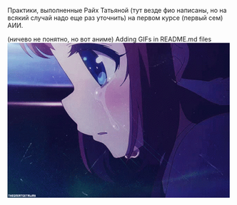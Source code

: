 Практики, выполненные Райх Татьяной (тут везде фио написаны, но на всякий случай надо еще раз уточнить) на первом курсе (первый сем) АИИ.


(ничево не понятно, но вот аниме)
Adding GIFs in README.md files
![](https://github.com/Tanta-miau/Practiki_piton/blob/main/анимеее.gif)
